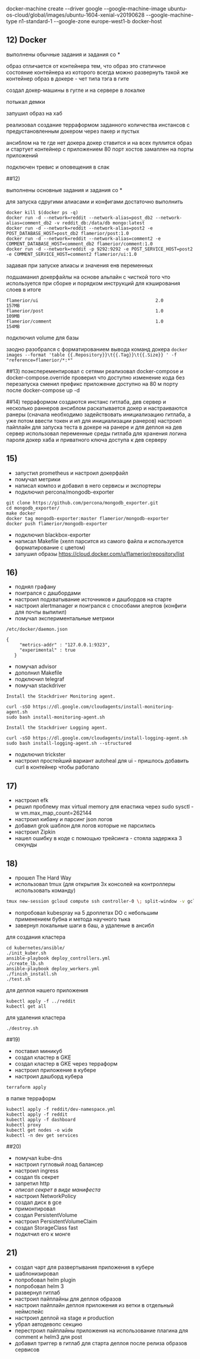 docker-machine create --driver google  --google-machine-image ubuntu-os-cloud/global/images/ubuntu-1604-xenial-v20190628  --google-machine-type n1-standard-1  --google-zone europe-west1-b  docker-host

## 12) Docker

выполнены обычные задания и задания со *

образ отличается от контейнера тем, что образ это статичное состояние контейнера из которого всегда можно развернуть такой же контейнер
образ в докере  - чет типа тэга в гите 

создал докер-машины в гугле и на сервере в локалке

потыкал демки

запушил образ на хаб

реализовал создание терраформом заданного количества инстансов с предустановленным докером через пакер и пустых

ансиблом на те где нет докера докер ставится и на всех пуллится образ и стартует контейнер с приложением 80 порт хостов замаплен на порты приложений

подключен тревис и оповещения в слак 

##12) 

выполнены основные задания и задания со * 

для запуска сдругими алиасами и конфигами достаточно выполнить 
```
docker kill $(docker ps -q)
docker run -d --network=reddit --network-alias=post_db2 --network-alias=comment_db2 -v reddit_db:/data/db mongo:latest
docker run -d --network=reddit --network-alias=post2 -e POST_DATABASE_HOST=post_db2 flamerior/post:1.0
docker run -d --network=reddit --network-alias=comment2 -e COMMENT_DATABASE_HOST=comment_db2 flamerior/comment:1.0
docker run -d --network=reddit -p 9292:9292 -e POST_SERVICE_HOST=post2 -e COMMENT_SERVICE_HOST=comment2 flamerior/ui:1.0
```
задавая при запуске алиасы и значения енв переменных

подшаманил докерфайлы на основе альпайн с чисткой того что используется при сборке и порядком инструкций для кэширования слоев
 в итоге
```
flamerior/ui                                            2.0                 157MB
flamerior/post                                          1.0                 109MB
flamerior/comment                                       1.0                 154MB
```
подключил volume для базы

заодно разобрался с форматированием вывода команд докера
```docker images --format 'table {{.Repository}}\t{{.Tag}}\t{{.Size}} ' -f "reference=flamerior/*:*"```

##13)
поэксперементировал с сетями 
реализовал docker-compose и docker-compose.override 
проверил что доступно изменение кода без перезапуска
сменил префикс
приложение доступно на 80 м порту после docker-compose up -d


##14) 
терраформом создаются инстанс гитлаба, дев сервер и несколько раннеров 
ансиблом раскатывается докер и настраиваются ранеры (сначала необходимо задействовать инициализацию гитлаба, а уже потом ввести токен и ип для инициализации ранеров)
настроил пайплайн для запуска теста в докере на ранере и для деплоя на дев сервер
использовал переменные среды гитлаба для хранения логина пароля докер хаба и приватного ключа доступа к дев серверу


## 15)
- запустил prometheus и настроил докерфайл
- помучал метрики 
- написал композ и добавил в него сервисы и экспортеры
- подключил percona/mongodb-exporter

```
git clone https://github.com/percona/mongodb_exporter.git
cd mongodb_exporter/
make docker
docker tag mongodb-exporter:master flamerior/mongodb-exporter
docker push flamerior/mongodb-exporter
```

- подключил blackbox-exporter
- написал Makefile (хелп парсится из самого файла и используется форматирование с цветом)
- запушил образы
https://cloud.docker.com/u/flamerior/repository/list

## 16)
- поднял графану 
- поигрался с дашбордами
- настроил подхватывание источников и дашбордов на старте
- настроил alertmanager и поигрался с способами алертов (конфиги для почты выпилил)
- помучал экспериментальные метрики
```
/etc/docker/daemon.json

{
     "metrics-addr" : "127.0.0.1:9323",
     "experimental" : true
   }
```

- помучал advisor
- дополнил Makefile
- подключил telegraf
- помучал stackdriver


```
Install the Stackdriver Monitoring agent.

curl -sSO https://dl.google.com/cloudagents/install-monitoring-agent.sh
sudo bash install-monitoring-agent.sh

Install the Stackdriver Logging agent.

curl -sSO https://dl.google.com/cloudagents/install-logging-agent.sh
sudo bash install-logging-agent.sh --structured
```

- подключил trickster
- настроил простейший вариант autoheal для ui - пришлось добавить curl в контейнер чтобы работало


## 17)

- настроил efk
- решил проблему  max virtual memory для еластика через sudo sysctl -w vm.max_map_count=262144
- настроил кибану и парсинг json логов
- добавил grok шаблон для логов которые не парсились
- настроил Zipkin
- нашел ошибку в коде с помощью трейсинга - стояла задержка 3 секунды 


## 18)
- прошел The Hard Way
- использовал tmux (для открытия 3х консолей на контроллеры использовать команду)
```bash
tmux new-session gcloud compute ssh controller-0 \; split-window -v gcloud compute ssh controller-1 \; split-window -v gcloud compute ssh controller-2 \; select-layout even-vertical \; attach-session
```

- попробовал kubespray на 5 дроплетах DO c небольшим применением бубна и метода научного тыка
- завернул локальные шаги в баш, а удаленые в ансибл


для создания кластера
```
cd kubernetes/ansible/
./init_kuber.sh 
ansible-playbook deploy_controllers.yml 
./create_lb.sh 
ansible-playbook deploy_workers.yml 
./finish_install.sh 
./test.sh 
```

для деплоя нашего приложения
```
kubectl apply -f ../reddit
kubectl get all
```

для удаления кластера
```
./destroy.sh 
```


##19)
- поставил миникуб
- создал кластер в GKE
- создал кластер в GKE через терраформ
- настроил приложение в кубере
- настроил дашборд кубера

```
terraform apply
``` 
в папке терраформ

```
kubectl apply -f reddit/dev-namespace.yml 
kubectl apply -f reddit
kubectl apply -f dashboard
kubectl proxy
kubectl get nodes -o wide
kubectl -n dev get services

```


##20)
- помучал kube-dns
- настроил гугловый лоад балансер
- настроил ingress
- создал tls секрет
- запретил http
- *описал секрет в виде манифеста*
- настроил NetworkPolicy
- создал диск в gce
- примонтировал
- создал PersistentVolume
- настроил PersistentVolumeClaim
- создал StorageClass fast
- подклчил его к монге


## 21)

- создал чарт для развертывания приложения в кубере
- шаблонизировал
- попробовал helm plugin 
- попробовал helm 3
- развернул гитлаб
- настроил пайплайны для деплоя образов
- настроил пайплайн деплоя приложения из ветки в отдельный неймспейс
- настроил деплой на stage и production
- убрал автодевопс секцию
- перестроил пайплайны приложения на использование плагина для comment и helm3 для post
- добавил триггер в гитлаб для старта деплоя после релиза образов сервисов
